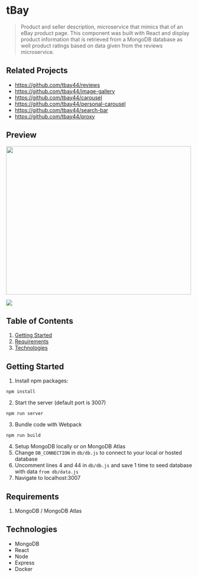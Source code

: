 # tBay

> Product and seller description, microservice that mimics that of an eBay product page. This component was built with React and display product information that is retrieved from a MongoDB database as well product ratings based on data given from the reviews microservice.

## Related Projects

  - https://github.com/tbay44/reviews
  - https://github.com/tbay44/image-gallery
  - https://github.com/tbay44/carousel
  - https://github.com/tbay44/personal-carousel
  - https://github.com/tbay44/search-bar
  - https://github.com/tbay44/proxy
  
## Preview
<p align="left">
  <img width="500" height="400" src="https://imgur.com/99iXweU.png">
</p>

![](Tbay25.gif)
  
## Table of Contents

1. [Getting Started](#Usage)
1. [Requirements](#requirements)
1. [Technologies](#technologies)

## Getting Started
1. Install npm packages:
```
npm install
```
2. Start the server (default port is 3007)
```
npm run server
```
3. Bundle code with Webpack
```
npm run build
```
4. Setup MongoDB locally or on MongoDB Atlas
5. Change `DB_CONNECTION` in `db/db.js` to connect to your local or hosted database
6. Uncomment lines 4 and 44 in `db/db.js` and save 1 time to seed database with data `from db/data.js`
7. Navigate to localhost:3007

## Requirements
1. MongoDB / MongoDB Atlas

## Technologies 
* MongoDB
* React
* Node
* Express
* Docker


